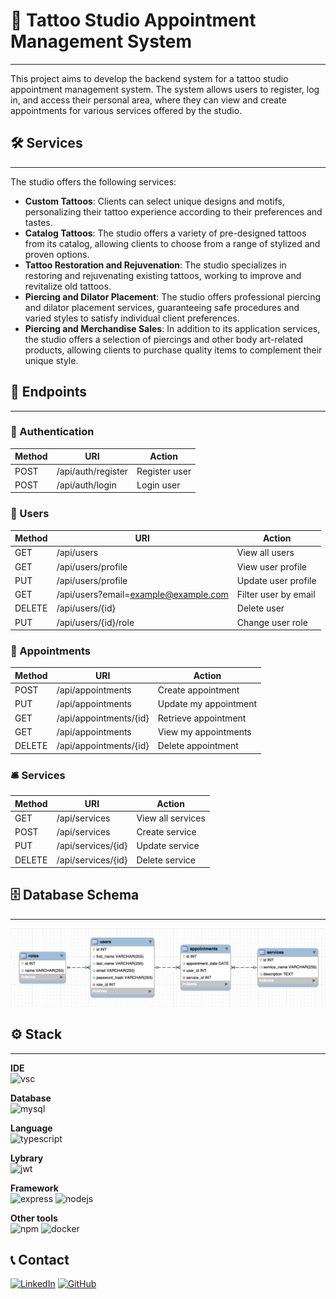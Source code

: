 # 🏢 Tattoo Studio Appointment Management System
___

This project aims to develop the backend system for a tattoo studio appointment management system. The system allows users to register, log in, and access their personal area, where they can view and create appointments for various services offered by the studio.

## 🛠️ Services
___
The studio offers the following services:

- **Custom Tattoos**: Clients can select unique designs and motifs, personalizing their tattoo experience according to their preferences and tastes.
- **Catalog Tattoos**: The studio offers a variety of pre-designed tattoos from its catalog, allowing clients to choose from a range of stylized and proven options.
- **Tattoo Restoration and Rejuvenation**: The studio specializes in restoring and rejuvenating existing tattoos, working to improve and revitalize old tattoos.
- **Piercing and Dilator Placement**: The studio offers professional piercing and dilator placement services, guaranteeing safe procedures and varied styles to satisfy individual client preferences.
- **Piercing and Merchandise Sales**: In addition to its application services, the studio offers a selection of piercings and other body art-related products, allowing clients to purchase quality items to complement their unique style.

## 📌 Endpoints
___

### 🔑 Authentication
| Method | URI               | Action         |
|--------|-------------------|----------------|
| POST   | /api/auth/register| Register user  |
| POST   | /api/auth/login   | Login user     |

### 👥 Users
| Method | URI                                        | Action                |
|--------|--------------------------------------------|-----------------------|
| GET    | /api/users                                 | View all users        |
| GET    | /api/users/profile                         | View user profile     |
| PUT    | /api/users/profile                         | Update user profile   |
| GET    | /api/users?email=example@example.com       | Filter user by email  |
| DELETE | /api/users/{id}                            | Delete user           |
| PUT    | /api/users/{id}/role                       | Change user role      |

### 📅 Appointments
| Method | URI                      | Action                  |
|--------|--------------------------|-------------------------|
| POST   | /api/appointments        | Create appointment      |
| PUT    | /api/appointments        | Update my appointment   |
| GET    | /api/appointments/{id}   | Retrieve appointment    |
| GET    | /api/appointments        | View my appointments    |
| DELETE | /api/appointments/{id}   | Delete appointment      |

### 🛎️ Services
| Method | URI                      | Action             |
|--------|--------------------------|--------------------|
| GET    | /api/services            | View all services  |
| POST   | /api/services            | Create service     |
| PUT    | /api/services/{id}       | Update service     |
| DELETE | /api/services/{id}       | Delete service     |

## 🗄️ Database Schema
___

<img src="./img/DB_Schema.png">

## ⚙️ Stack
___
**IDE** <br>
<img alt="vsc" src="https://img.shields.io/badge/VSCode-0078D4?style=for-the-badge&logo=visual%20studio%20code&logoColor=white">

**Database** <br>
<img alt="mysql" src="https://img.shields.io/badge/MySQL-005C84?style=for-the-badge&logo=mysql&logoColor=white">

**Language** <br>
<img alt="typescript" src="https://img.shields.io/badge/TypeScript-007ACC?style=for-the-badge&logo=typescript&logoColor=white">

**Lybrary** <br>
<img alt="jwt" src="https://img.shields.io/badge/JWT-000000?style=for-the-badge&logo=JSON%20web%20tokens&logoColor=white">

**Framework** <br>
<img alt= "express" src="https://img.shields.io/badge/Express%20js-000000?style=for-the-badge&logo=express&logoColor=white"> <img alt="nodejs" src="https://img.shields.io/badge/Node%20js-339933?style=for-the-badge&logo=nodedotjs&logoColor=white">

**Other tools** <br>
<img alt="npm" src="https://img.shields.io/badge/npm-CB3837?style=for-the-badge&logo=npm&logoColor=white"> <img alt="docker" src="https://img.shields.io/badge/Docker-2CA5E0?style=for-the-badge&logo=docker&logoColor=white">

## 📞 Contact

<a href=https://www.linkedin.com/in/morena-peralta-almada target="blank">![LinkedIn](https://img.shields.io/badge/LinkedIn-0077B5?style=for-the-badge&logo=linkedin&logoColor=white)</a> <a href=https://www.github.com/More-Pe target="blank">![GitHub](https://img.shields.io/badge/GitHub-100000?style=for-the-badge&logo=github&logoColor=white)</a>
